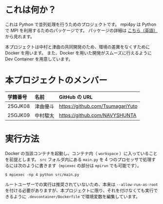 # これは何か？
これは Python で並列処理を行うためのプロジェクトです。
mpi4py は Python で MPI を利用するためのパッケージです。
パッケージの詳細は [こちら（英語）](https://mpi4py.readthedocs.io/en/stable/index.html) から見れます。

本プロジェクトは中村と津曲の共同開発のため、環境の差異をなくすために Docker を用います。
また、Docker を用いた開発がスムーズに行えるように Dev Container を用意しています。

# 本プロジェクトのメンバー
|学籍番号|名前|GitHub の URL|
|:-|:-|:-|
|25GJK08|津曲優斗|https://github.com/TsumagariYuto|
|25GJK09|中村駿太|https://github.com/NAVYSHUNTA|

# 実行方法
Docker の当該コンテナを起動し、コンテナ内（ `workspace` ）に入っていることを前提とします。
`src` フォルダ内にある `main.py` を 4 つのプロセッサで処理するには次のように書きます（`mpiexec` の部分は `mpirun` でも可能です）。
```
$ mpiexec -np 4 python src/main.py
```
ルートユーザーでの実行は推奨されていないため、本来は  `--allow-run-as-root` を付ける必要がありますが、本プロジェクトに限り、それを付けなくても実行できるように `.devcontainer/Dockerfile` で環境変数を編集しています。
